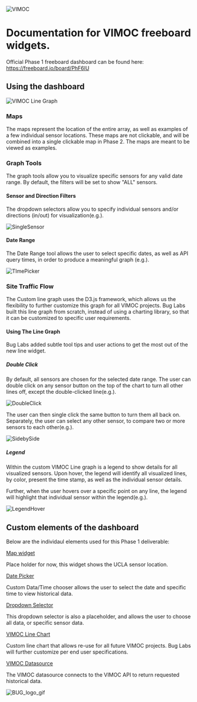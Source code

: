 ![VIMOC](https://github.com/buglabs/VIMOC/raw/master/files/pictures/VIMOC.PNG)

# Documentation for VIMOC freeboard widgets. 

Official Phase 1 freeboard dashboard can be found here:
https://freeboard.io/board/PhF6lU

## Using the dashboard

![VIMOC Line Graph](https://github.com/buglabs/VIMOC/raw/master/files/pictures/VIMOClinegraph3.png)

### Maps

The maps represent the location of the entire array, as well as examples of a few individual sensor locations. These maps are not clickable, and will be combined into a single clickable map in Phase 2.  The maps are meant to be viewed as examples.

### Graph Tools 

The graph tools allow you to visualize specific sensors for any valid date range.   By default, the filters will be set to  show "ALL" sensors.

#### Sensor and Direction Filters

The dropdown selectors allow you to specify individual sensors and/or directions (in/out) for visualization(e.g.). 

![SingleSensor](https://github.com/buglabs/VIMOC/blob/master/files/pictures/SingleSensor.PNG)

#### Date Range

The Date Range tool allows the user to select specific dates, as well as API query times, in order to produce a meaningful graph (e.g.).

![TImePicker](https://github.com/buglabs/VIMOC/blob/master/files/pictures/TImePicker.PNG)

### Site Traffic Flow

The Custom line graph uses the D3.js framework, which allows us the flexibility to further customize this graph for all VIMOC projects.  Bug Labs built this line graph from scratch, instead of using a charting library, so that it can be customized to specific user requirements.

#### Using The Line Graph

Bug Labs added subtle tool tips and user actions to get the most out of the new line widget.

##### Double Click

By default, all sensors are chosen for the selected date range. The user can double click on any sensor button on the top of the chart to turn all other lines off, except the double-clicked line(e.g.).

![DoubleClick](https://github.com/buglabs/VIMOC/blob/master/files/pictures/DoubleClick.PNG)

The user can then single click the same button to turn them all back on. Separately, the user can select any other sensor, to compare two or more sensors to each other(e.g.).

![SidebySide](https://github.com/buglabs/VIMOC/blob/master/files/pictures/SidebySide.PNG)

##### Legend

Within the custom VIMOC Line graph is a legend to show details for all visualized sensors.  Upon hover, the legend will identify all visualized lines, by color, present the time stamp, as well as the individual sensor details.

Further, when the user hovers over a specific point on any line, the legend will highlight that individual sensor within the legend(e.g.).

![LegendHover](https://github.com/buglabs/VIMOC/blob/master/files/pictures/LegendHover.PNG)

## Custom elements of the dashboard

Below are the individaul elements used for this Phase 1 deliverable:

[Map widget](https://www.dropbox.com/s/ttnektk5v7ddpax/vimocMap.js?dl=1)

Place holder for now, this widget shows the UCLA sensor location.

[Date Picker](https://www.dropbox.com/s/jiiik5ypdeqobgc/datetimepicker_widget.js?dl=1)

Custom Data/Time chooser allows the user to select the date and specific time to view historical data.

[Dropdown Selector](https://www.dropbox.com/s/q6eqjn4t645tehg/dropdown_command_small.js?dl=1)

This dropdown selector is also a placeholder, and allows the user to choose all data, or specific sensor data.

[VIMOC Line Chart](https://www.dropbox.com/s/uf704syow20tvm5/vimocChartDer.js?dl=1)

Custom line chart that allows re-use for all future VIMOC projects.  Bug Labs will further customize per end user specifications.

[VIMOC Datasource](https://www.dropbox.com/s/3xh7geybvvsb1a3/vimocDatasource.js?dl=1)

The VIMOC datasource connects to the VIMOC API to return requested historical data.



![BUG_logo_gif](https://github.com/buglabs/VIMOC/blob/master/files/pictures/BUG_logo_gif.gif)
